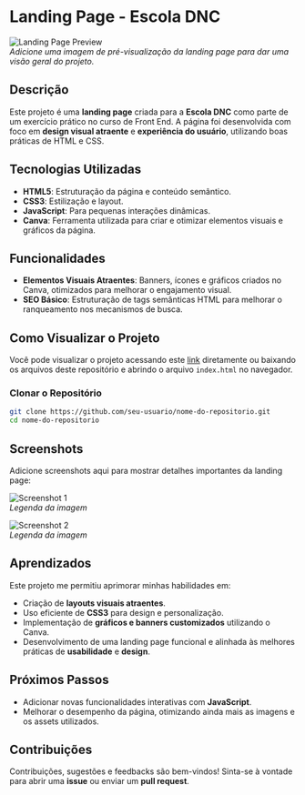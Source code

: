 # Landing Page - Escola DNC

![Landing Page Preview](url-da-imagem-ou-gif-da-landing-page)  
*Adicione uma imagem de pré-visualização da landing page para dar uma visão geral do projeto.*

## Descrição

Este projeto é uma **landing page** criada para a **Escola DNC** como parte de um exercício prático no curso de Front End. A página foi desenvolvida com foco em **design visual atraente** e **experiência do usuário**, utilizando boas práticas de HTML e CSS.

## Tecnologias Utilizadas

- **HTML5**: Estruturação da página e conteúdo semântico.
- **CSS3**: Estilização e layout.
- **JavaScript**: Para pequenas interações dinâmicas.
- **Canva**: Ferramenta utilizada para criar e otimizar elementos visuais e gráficos da página.

## Funcionalidades

- **Elementos Visuais Atraentes**: Banners, ícones e gráficos criados no Canva, otimizados para melhorar o engajamento visual.
- **SEO Básico**: Estruturação de tags semânticas HTML para melhorar o ranqueamento nos mecanismos de busca.

## Como Visualizar o Projeto

Você pode visualizar o projeto acessando este [link](https://enzovalencuela-landing-page-dnc.netlify.app) diretamente ou baixando os arquivos deste repositório e abrindo o arquivo `index.html` no navegador.

### Clonar o Repositório

```bash
git clone https://github.com/seu-usuario/nome-do-repositorio.git
cd nome-do-repositorio
```

## Screenshots

Adicione screenshots aqui para mostrar detalhes importantes da landing page:

![Screenshot 1](url-da-screenshot)  
*Legenda da imagem*

![Screenshot 2](url-da-screenshot)  
*Legenda da imagem*

## Aprendizados

Este projeto me permitiu aprimorar minhas habilidades em:

- Criação de **layouts visuais atraentes**.
- Uso eficiente de **CSS3** para design e personalização.
- Implementação de **gráficos e banners customizados** utilizando o Canva.
- Desenvolvimento de uma landing page funcional e alinhada às melhores práticas de **usabilidade** e **design**.

## Próximos Passos

- Adicionar novas funcionalidades interativas com **JavaScript**.
- Melhorar o desempenho da página, otimizando ainda mais as imagens e os assets utilizados.

## Contribuições

Contribuições, sugestões e feedbacks são bem-vindos! Sinta-se à vontade para abrir uma **issue** ou enviar um **pull request**.
